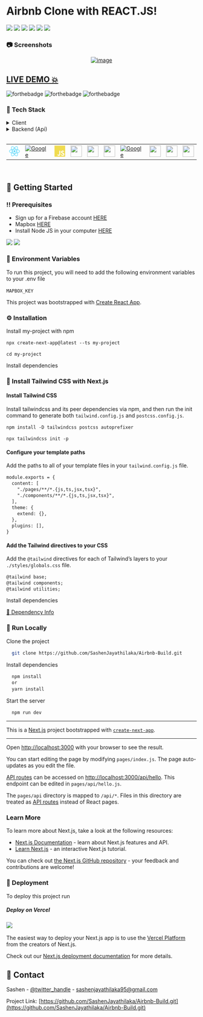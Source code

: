 # Airbnb Clone with REACT.JS!

<a href="https://airbnb-build-two.vercel.app" target="_blank">![](https://img.shields.io/website-up-down-green-red/http/monip.org.svg)</a>
![](https://img.shields.io/badge/Maintained-Yes-indigo)
![](https://img.shields.io/github/forks/SashenJayathilaka/Airbnb-Build.svg)
![](https://img.shields.io/github/stars/SashenJayathilaka/Airbnb-Build.svg)
![](https://img.shields.io/github/issues/SashenJayathilaka/Airbnb-Build)
![](https://img.shields.io/github/last-commit/SashenJayathilaka/Airbnb-Build)

<!-- Screenshots -->
### :camera: Screenshots

<div align="center">
<a href="https://airbnb-build-two.vercel.app"><img  src='https://user-images.githubusercontent.com/99184393/189361896-7a23cdc8-5601-45a9-b733-5893314af2fd.gif' alt='image'/></a>
</div>

## <a href="https://airbnb-build-two.vercel.app/" target="_blank">LIVE DEMO 💥</a>

![forthebadge](https://forthebadge.com/images/badges/built-with-love.svg)
![forthebadge](https://forthebadge.com/images/badges/for-you.svg)
![forthebadge](https://forthebadge.com/images/badges/powered-by-coffee.svg)

### :space_invader: Tech Stack

<details>
  <summary>Client</summary>
  <ul>
    <li><a href="https://#/">Typescript</a></li>
    <li><a href="https://nextjs.org/">Next.js</a></li>
    <li><a href="https://reactjs.org/">React.js</a></li>
    <li><a href="https://tailwindcss.com/">TailwindCSS</a></li>
        <li><a href="https://www.mapbox.com">Mapbox</a></li>
  </ul>
</details>

<details>
<summary>Backend (Api)</summary>
  <ul>
    <li><a href="https://firebase.google.com">Node Js</a></li>
        <li><a href="https://#/">mongodb</a></li>
  </ul>
</details>


<br />

<table>
    <tr>
        <td>
<a href="#"><img src="https://raw.githubusercontent.com/devicons/devicon/master/icons/react/react-original.svg" alt="" width="30" height="30" /></a>
        </td>
                <td>
<a href="#"><img src="https://user-images.githubusercontent.com/99184393/183096870-fdf58e59-d78c-44f4-bd1c-f9033c16d907.png" alt="Google" width="30" height="30" /></a>
        </td>
                        <td>
<a href="#"><img src="https://raw.githubusercontent.com/devicons/devicon/master/icons/javascript/javascript-plain.svg" alt="Google" width="30" height="30" /></a>
        </td>
                        <td>
<a href="#"><img src="https://user-images.githubusercontent.com/99184393/179383376-874f547c-4e6f-4826-850e-706b009e7e2b.png" alt="" width="30" height="30" /></a>
        </td>
                        <td>
<a href="#"><img src="https://user-images.githubusercontent.com/99184393/180462270-ea4a249c-627c-4479-9431-5c3fd25454c4.png" alt="" width="30" height="30" /></a>
        </td>
                                <td>
<a href="#facebook"><img src="https://user-images.githubusercontent.com/99184393/181918664-569af962-756c-438c-b350-294f042e6f61.png" width="30" height="30" /></a>
        </td>
                                <td>
<a href="#google"><img src="https://user-images.githubusercontent.com/99184393/177785222-28bdbfaa-1f8d-4b20-b5c8-79c370d41622.png" alt="Google" width="30" height="30" /></a>
        </td>
                                <td>
<a href="#"><img src="https://user-images.githubusercontent.com/99184393/191392323-d590a743-f3e8-4397-8162-7f62da47ba9d.png" alt="" width="30" height="30" /></a>
        </td>
                                        <td>
<a href="#"><img src="https://user-images.githubusercontent.com/99184393/191392748-5144ae82-5ae1-4a24-a17f-db1af3e66df8.png" alt="" width="30" height="30" /></a>
        </td>
                                <td>
<a href="#"><img src="https://user-images.githubusercontent.com/99184393/185779974-a31a9f47-f8d3-42ea-b7f8-4a2971774615.png" alt="" width="30"height="30"/></a>
        </td>
    </tr>
</table>


<br />

## 	:toolbox: Getting Started
### :bangbang: Prerequisites
- Sign up for a Firebase account <a href='https://firebase.google.com'>HERE</a>
- Mapbox <a href='https://www.mapbox.com'>HERE</a>
- Install Node JS in your computer <a href='https://nodejs.org/en/'>HERE</a>

![](https://img.shields.io/badge/React-20232A?style=for-the-badge&logo=react&logoColor=61DAFB)
![](https://img.shields.io/badge/next.js-20232A?style=for-the-badge&logo=next.js&logoColor=61DAFB)

<!-- Env Variables -->
### :key: Environment Variables

To run this project, you will need to add the following environment variables to your .env file

`MAPBOX_KEY`

This project was bootstrapped with [Create React App](https://github.com/facebook/create-react-app).

### :gear: Installation

Install my-project with npm
```
npx create-next-app@latest --ts my-project
```
```
cd my-project
```

Install dependencies

### :test_tube: Install Tailwind CSS with Next.js
#### Install Tailwind CSS

Install tailwindcss and its peer dependencies via npm, and then run the init command to generate both ``tailwind.config.js`` and ``postcss.config.js``.

```
npm install -D tailwindcss postcss autoprefixer
```
```
npx tailwindcss init -p
```
#### Configure your template paths
Add the paths to all of your template files in your ``tailwind.config.js`` file.
<br>
```
module.exports = {
  content: [
    "./pages/**/*.{js,ts,jsx,tsx}",
    "./components/**/*.{js,ts,jsx,tsx}",
  ],
  theme: {
    extend: {},
  },
  plugins: [],
}
```
#### Add the Tailwind directives to your CSS
Add the ``@tailwind`` directives for each of Tailwind’s layers to your ``./styles/globals.css`` file.
```
@tailwind base;
@tailwind components;
@tailwind utilities;
```
Install dependencies

<a href="https://github.com/SashenJayathilaka/Airbnb-Build/blob/master/package.json" target="_blank">🔶 Dependency Info</a>

<!-- Run Locally -->
### :running: Run Locally

Clone the project

```bash
  git clone https://github.com/SashenJayathilaka/Airbnb-Build.git
```

Install dependencies

```bash
  npm install
  or
  yarn install
```
Start the server

```bash
  npm run dev
```

<hr />

This is a [Next.js](https://nextjs.org/) project bootstrapped with [`create-next-app`](https://github.com/vercel/next.js/tree/canary/packages/create-next-app).

<hr />

Open [http://localhost:3000](http://localhost:3000) with your browser to see the result.

You can start editing the page by modifying `pages/index.js`. The page auto-updates as you edit the file.

[API routes](https://nextjs.org/docs/api-routes/introduction) can be accessed on [http://localhost:3000/api/hello](http://localhost:3000/api/hello). This endpoint can be edited in `pages/api/hello.js`.

The `pages/api` directory is mapped to `/api/*`. Files in this directory are treated as [API routes](https://nextjs.org/docs/api-routes/introduction) instead of React pages.

### Learn More

To learn more about Next.js, take a look at the following resources:

- [Next.js Documentation](https://nextjs.org/docs) - learn about Next.js features and API.
- [Learn Next.js](https://nextjs.org/learn) - an interactive Next.js tutorial.

You can check out [the Next.js GitHub repository](https://github.com/vercel/next.js/) - your feedback and contributions are welcome!

<!-- Deployment -->
### :triangular_flag_on_post: Deployment

To deploy this project run

##### Deploy on Vercel

![](https://img.shields.io/badge/Vercel-000000?style=for-the-badge&logo=vercel&logoColor=white)

The easiest way to deploy your Next.js app is to use the [Vercel Platform](https://vercel.com/new?utm_medium=default-template&filter=next.js&utm_source=create-next-app&utm_campaign=create-next-app-readme) from the creators of Next.js.

Check out our [Next.js deployment documentation](https://nextjs.org/docs/deployment) for more details.

## :handshake: Contact

Sashen - [@twitter_handle](https://twitter.com/SashenHasinduJ) - sashenjayathilaka95@gmail.com

Project Link: [https://github.com/SashenJayathilaka/Airbnb-Build.git](https://github.com/SashenJayathilaka/Airbnb-Build.git)
